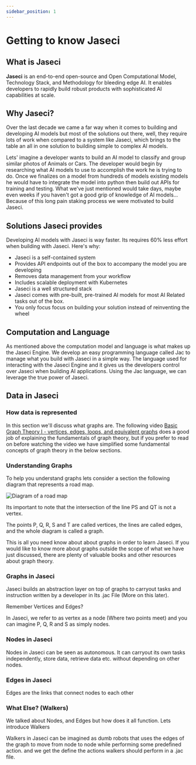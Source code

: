 ```yaml
---
sidebar_position: 1
---
```


# Getting to know Jaseci

## What is Jaseci

**Jaseci** is an end-to-end open-source and Open Computational Model, Technology Stack, and Methodology for bleeding edge AI. It enables developers to rapidly build robust products with sophisticated AI capabilities at scale.

## Why Jaseci?

Over the last decade we came a far way when it comes to building and developing AI models but most of the solutions out there, well, they require lots of work when compared to a system like Jaseci, which brings to the table an all in one solution to building simple to complex AI models.

Lets' imagine a developer wants to build an AI model to classify and group similar photos of Animals or Cars. The developer would begin by researching what AI models to use to accomplish the work he is trying to do. Once we finalizes on a model from hundreds of models existing models he would have to integrate the model into python then build out APIs for training and testing. What we've just mentioned would take days, maybe even weeks if you haven't got a good grip of knowledge of AI models... Because of this long pain staking process we were motivated to build Jaseci.

## Solutions Jaseci provides

Developing AI models with Jaseci is way faster. Its requires 60% less effort when building with Jaseci. Here's why:

- Jaseci is a self-contained system
- Provides API endpoints out of the box to accompany the model you are developing
- Removes data management from your workflow
- Includes scalable deployment with Kubernetes
- Jaseci is a well structured stack
- Jaseci comes with pre-built, pre-trained AI models for most AI Related tasks out of the box.
- You only focus focus on building your solution instead of reinventing the wheel

## Computation and Language

As mentioned above the computation model and language is what makes up the Jaseci Engine. We develop an easy programming language called Jac to manage what you build with Jaseci in a simple way. The language used for interacting with the Jaseci Engine and it gives us the developers control over Jaseci when building AI applications. Using the Jac language, we can leverage the true power of Jaseci.

## Data in Jaseci

### How data is represented

In this section we'll discuss what graphs are. The following video [Basic Graph Theory I - vertices, edges, loops, and equivalent graphs](https://www.youtube.com/watch?v=2RdnHdbgvNg) does a good job of explaining the fundamentals of graph theory, but if you prefer to read on before watching the video we have simplified some fundamental concepts of graph theory in the below sections.


### Understanding Graphs

To help you understand graphs lets consider a section the following diagram that represents a road map.

![Diagram of a road map](/img/tutorial/getting_started/introduction_to_graphs_road_map.png)

Its important to note that the intersection of the line PS and QT is not a vertex.

The points P, Q, R, S and T are called vertices, the lines are called edges, and the whole diagram is called a graph.

This is all you need know about about graphs in order to learn Jaseci. If you would like to know more about graphs outside the scope of what we have just discussed, there are plenty of valuable books and other resources about graph theory.

### Graphs in Jaseci

Jaseci builds an abstraction layer on top of graphs to carryout tasks and instruction written by a developer in Its .jac File (More on this later).

Remember Vertices and Edges?

In Jaseci, we refer to as vertex as a node (Where two points meet) and you can imagine P, Q, R and S as simply nodes.

### Nodes in Jaseci

Nodes in Jaseci can be seen as autonomous. It can carryout its own tasks independently, store data, retrieve data etc. without depending on other nodes.

### Edges in Jaseci

Edges are the links that connect nodes to each other

### What Else? (Walkers)

We talked about Nodes, and Edges but how does it all function. Lets introduce Walkers

Walkers in Jaseci can be imagined as dumb robots that uses the edges of the graph to move from node to node while performing some predefined action. and we get the define the actions walkers should perform in a .jac file.
